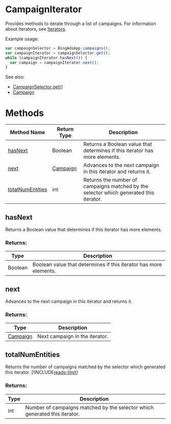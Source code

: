 # CampaignIterator
Provides methods to iterate through a list of campaigns. For information about Iterators, see [Iterators](../concepts/iterators).

Example usage:
```javascript
var campaignSelector = BingAdsApp.campaigns();
var campaignIterator = campaignSelector.get();
while (campaignIterator.hasNext()) {
  var campaign = campaignIterator.next();
}
```

See also:
- [CampaignSelector.get()](./CampaignSelector#get)
- [Campaign](./Campaign)

# Methods
|Method Name|Return Type|Description|
|-|-|-
[hasNext](#hasnext)|Boolean|Returns a Boolean value that determines if this iterator has more elements.
[next](#next)|[Campaign](./Campaign)|Advances to the next campaign in this iterator and returns it.
[totalNumEntities](#totalnumentities)|int|Returns the number of campaigns matched by the selector which generated this iterator.

## <a name="hasnext"></a>hasNext
Returns a Boolean value that determines if this iterator has more elements.

### Returns:
|Type|Description|
|-|-
Boolean|Boolean value that determines if this iterator has more elements.

## <a name="next"></a>next
Advances to the next campaign in this iterator and returns it.

### Returns:
|Type|Description|
|-|-
[Campaign](./Campaign)|Next campaign in the iterator.

## <a name="totalnumentities"></a>totalNumEntities
Returns the number of campaigns matched by the selector which generated this iterator. [!INCLUDE[reads-limit](../includes/reads-limit.md)]

### Returns:
|Type|Description|
|-|-
int|Number of campaigns matched by the selector which generated this iterator.


